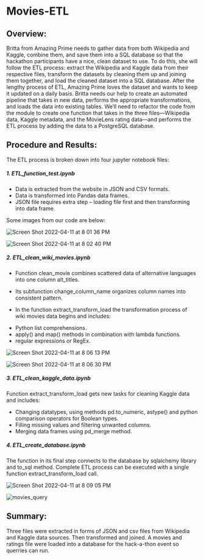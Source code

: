 # Movies-ETL
## Overview:
Britta from Amazing Prime needs to gather data from both Wikipedia and Kaggle, combine them, and save them into a SQL database so that the hackathon participants have a nice, clean dataset to use. To do this, she will follow the ETL process: extract the Wikipedia and Kaggle data from their respective files, transform the datasets by cleaning them up and joining them together, and load the cleaned dataset into a SQL database. After the lengthy process of ETL, Amazing Prime loves the dataset and wants to keep it updated on a daily basis. Britta needs our help to create an automated pipeline that takes in new data, performs the appropriate transformations, and loads the data into existing tables. We’ll need to refactor the code from the module to create one function that takes in the three files—Wikipedia data, Kaggle metadata, and the MovieLens rating data—and performs the ETL process by adding the data to a PostgreSQL database.


## Procedure and Results:

The ETL process is broken down into four jupyter notebook files:

##### 1. ETL_function_test.ipynb
* Data is extracted from the website in JSON and CSV formats.
* Data is transformed into Pandas data frames.
* JSON file requires extra step – loading file first and then transforming into data frame.

Some images from our code are below:

![Screen Shot 2022-04-11 at 8 01 36 PM](https://user-images.githubusercontent.com/98566486/162852218-290dd32b-dac7-4884-867d-408ab3b9c242.png)


![Screen Shot 2022-04-11 at 8 02 40 PM](https://user-images.githubusercontent.com/98566486/162852303-19561320-a855-49b0-b047-b3f05b57fabf.png)

##### 2. ETL_clean_wiki_movies.ipynb

* Function clean_movie combines scattered data of alternative languages into one column alt_titles.

* Its subfunction change_column_name organizes column names into consistent pattern.

* In the function extract_transform_load the transformation process of wiki movies data begins and includes:
- Python list comprehensions.
- apply() and map() methods in combination with lambda functions.
- regular expressions or RegEx.

![Screen Shot 2022-04-11 at 8 06 13 PM](https://user-images.githubusercontent.com/98566486/162852637-b6e88671-3b14-4de5-9c83-4ea5dd3335d3.png)

![Screen Shot 2022-04-11 at 8 06 30 PM](https://user-images.githubusercontent.com/98566486/162852650-14fd6516-cba4-4d57-98b4-27d7e49eb643.png)

##### 3. ETL_clean_kaggle_data.ipynb
Function extract_transform_load gets new tasks for cleaning Kaggle data and includes:
- Changing datatypes, using methods pd.to_numeric, astype() and python comparison operators for Boolean types.
- Filling missing values and filtering unwanted columns.
- Merging data frames using pd_merge method.

##### 4.  ETL_create_database.ipynb
The function in its final step connects to the database by sqlalchemy library and to_sql method.
Complete ETL process can be executed with a single function extract_transform_load call.


![Screen Shot 2022-04-11 at 8 09 05 PM](https://user-images.githubusercontent.com/98566486/162852837-3fe32ea5-d7d7-4103-a9be-2326155bdc7a.png)


![movies_query](https://user-images.githubusercontent.com/98566486/162852883-0580bfaf-97e7-4cf9-97bb-87a416118927.png)

## Summary:

Three files were extracted in forms of JSON and csv files from Wikipedia and Kaggle data sources. Then transformed and joined. A movies and ratings file were loaded into a database for the hack-a-thon event so querries can run.


